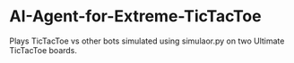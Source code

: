 # AI-Agent-for-Extreme-TicTacToe
Plays TicTacToe vs other bots simulated using simulaor.py on two Ultimate TicTacToe boards.
